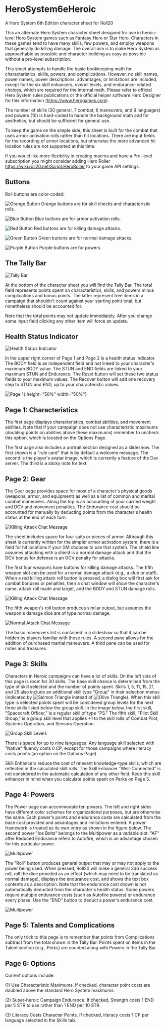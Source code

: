 # HeroSystem6eHeroic
A Hero System 6th Edition character sheet for Roll20

This an alternate Hero System character sheet designed for use in heroic-level Hero System games such as Fantasy Hero or Star Hero. Characters in these games tend to have many skills, few powers, and employ weapons that generally do killing damage. The overall aim is to make Hero System as approachable as possible and character building as easy as possible without a pro-level subscription.

This sheet attempts to handle the basic bookkeeping math for characteristics, skills, powers, and complications. However, no skill names, power names, power descriptions, advantages, or limitations are included, except for the six skill enhancers, overall levels, and endurance-related choices, which are required for the internal math. Please refer to official Hero System rules publications or the official helper software Hero Designer for this information (https://www.herogames.com).

The number of skills (30 general, 7 combat, 6 maneuvers, and 9 languages) and powers (10) is hard-coded to handle the background math and for aesthetics, but should be sufficient for general use.

To keep the game on the simple side, this sheet is built for the combat that uses armor activation rolls rather than hit locations. There are input fields for the recording of armor locations, but otherwise the more advanced hit location rules are not supported at this time.

If you would like more flexibility in creating macros and have a Pro-level subscription you might consider adding Hero Roller https://wiki.roll20.net/Script:HeroRoller to your game API settings.

## Buttons
Roll buttons are color-coded:

![Orange Button](/HeroSystem6eHeroic/images/OrangeButton.png) Orange buttons are for skill checks and characteristic rolls.

![Blue Button](/HeroSystem6eHeroic/images/BlueButton.png) Blue buttons are for armor activation rolls.

![Red Button](/HeroSystem6eHeroic/images/RedButton.png) Red buttons are for killing damage attacks.

![Green Button](/HeroSystem6eHeroic/images/GreenButton.png) Green buttons are for normal damage attacks.

![Purple Button](/HeroSystem6eHeroic/images/PurpleButton.png) Purple buttons are for powers.

## The Tally Bar

![Tally Bar](/HeroSystem6eHeroic/images/TallyBar.png)

At the bottom of the character sheet you will find the Tally Bar. The total field represents points spent on characteristics, skills, and powers minus complications and bonus points. The latter represent free items in a campaign that shouldn't count against your starting point total, but nonetheless should be accounted for.

Note that the total points may not update immediately. After you change some input field clicking any other item will force an update.

## Health Status Indicator

![Health Status Indicator](/HeroSystem6eHeroic/images/HealthStatus.png)

In the upper right corner of Page 1 and Page 2 is a health status indicator. The BODY field is an independent field and not linked to your character's maximum BODY value. The STUN and END fields are linked to your maximum STUN and Endurance. The Reset button will set these two status fields to your maximum values. The Recover button will add one recovery step to STUN and END, up to your characteristic values.

![Page 1](/HeroSystem6eHeroic/images/screenshot-1.png){:height="50%" width="50%"}

## Page 1: Characteristics

The first page displays characteristics, combat abilities, and movement abilities. Note that if your campaign does not use characteristic maximums (doubling points on abilities above these maximums) remember to uncheck this option, which is located on the Options Page.

The first page also includes a portrait section designed as a slideshow. The first shown is a "rule card" that is by default a welcome message. The second is the player's avatar image, which is currently a feature of the Dev server. The third is a sticky note for text.

## Page 2: Gear

The Gear page provides space for most of a character's physical goods (weapons, armor, and equipment) as well as a list of common and marital combat maneuvers. Along the top is an accounting of your carried weight and DCV and movement penalties. The Endurance cost should be accounted for manually by deducting points from the character's health status at the end of each turn.

![Killing Attack Chat Message](/HeroSystem6eHeroic/images/encumbrance.png)

The sheet includes space for four suits or pieces of armor. Although this sheet is currently written for the simpler armor activation system, there is a field for hit locations if your GM chooses to use that system. The shield line assumes attacking with a shield is a normal damage attack and that the DCV bonus for defense is an OCV penalty for attacks.

The first four weapons have buttons for killing damage attacks. The fifth weapon slot can be used for a normal damage attack (e.g., a club or staff). When a red killing attack roll button is pressed, a dialog box will first ask for combat bonuses or penalties, then a chat window will show the character's name, attack roll made and target, and the BODY and STUN damage rolls.

![Killing Attack Chat Message](/HeroSystem6eHeroic/images/RedButtonChat.png)

The fifth weapon's roll button produces similar output, but assumes the weapon's damage dice are of type normal damage.

![Normal Attack Chat Message](/HeroSystem6eHeroic/images/GreenButtonChat.png)

The basic maneuvers list is contained in a slideshow so that it can be hidden by players familiar with these rules. A second pane allows for the addition of purchased martial maneuvers. A third pane can be used for notes and treasures.

## Page 3: Skills

Characters in Heroic campaigns can have a lot of skills. On the left side of this page is room for 30 skills. The base skill chance is determined from the type of skill selected and the number of points spent. Skills 1, 5, 11, 15, 21, and 25 also include an additional skill type "Group" in their selection menus (indicated by ![Salmon Triangle](/HeroSystem6eHeroic/images/selectionGroup.png) instead of ![Olive Triangle](/HeroSystem6eHeroic/images/selectionStandard.png)). When this skill type is selected points spent will be considered group levels for the next three skills listed below the group skill. In the image below, the first skill, "Spacecraft Officer," is a regular skill of type "PS." The fifth skill, "Pilot Skill Group," is a group skill level that applies +1 to the skill rolls of Combat Pilot, Systems Operation, and Sensors Operation.

![Group Skill Levels](/HeroSystem6eHeroic/images/GroupSkillLevels.png)

There is space for up to nine languages. Any language skill selected with "Native" fluency costs 0 CP, except for those campaigns where literacy costs points (an option on the Options Page).

Skill Enhancers reduce the cost of relevant knowledge-type skills, which are reflected in the calculated skill rolls. The Skill Enhancer "Well-Connected" is not considered in the automatic calculation of any other field. Keep this skill enhancer in mind when you calculate points spent on Perks on Page 5.

## Page 4: Powers

The Power page can accommodate ten powers. The left and right sides have different color schemes for organizational purposes, but are otherwise the same. Each power's points and endurance costs are calculated from the base cost provided and advantages and limitations entered. A power framework is treated as its own entry as shown in the figure below. The second power "Ice Bolts" belongs to the Multipower as a variable slot. "AF" after Reduced Endurance refers to Autofire, which is an advantage chosen for this particular power.

![Multipower](/HeroSystem6eHeroic/images/Multipower.png)

The "Roll" button produces general output that may or may not apply to the power being used. When pressed, Roll20 will make a general 3d6 success roll, roll the dice provided as an effect (which may need to be translated as normal damage), displays the endurance cost, and shows the text box contents as a description. Note that the endurance cost shown is not automatically deducted from the character's health status. Some powers require multiple endurance costs (such as Autofire powers) or endurance every phase. Use the "END" button to deduct a power's endurance cost.

![Multipower](/HeroSystem6eHeroic/images/PurpleButtonChat.png)

## Page 5: Talents and Complications

The only trick to this page is to remember that points from Complications subtract from the total shown in the Tally Bar. Points spent on items in the Talent section (e.g., Perks) are counted along with Powers in the Tally Bar.  

## Page 6: Options

Current options include:

(1) Use Characteristic Maximums. If checked, character point costs are doubled above the standard Hero System maximums.

(2) Super-heroic Campaign Endurance. If checked, Strength costs 1 END per 5 STR to use rather than 1 END per 10 STR.

(3) Literacy Costs Character Points. If checked, literacy costs 1 CP per language selected in the Skills tab. 
